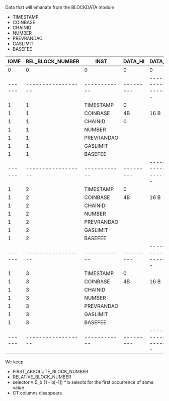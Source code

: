 Data that will emanate from the BLOCKDATA module
- TIMESTAMP
- COINBASE
- CHAINID
- NUMBER
- PREVRANDAO
- GASLIMIT
- BASEFEE


| IOMF | REL_BLOCK_NUMBER | INST       | DATA_HI | DATA_LO           |
|------|------------------|------------|---------|-------------------|
| 0    | 0                | 0          | 0       | 0                 |
|------|------------------|------------|---------|-------------------|
| 1    | 1                | TIMESTAMP  | 0       | <unix time stamp> |
| 1    | 1                | COINBASE   | 4B      | 16 B              |
| 1    | 1                | CHAINID    | 0       | <chain id>        |
| 1    | 1                | NUMBER     |         |                   |
| 1    | 1                | PREVRANDAO |         |                   |
| 1    | 1                | GASLIMIT   |         |                   |
| 1    | 1                | BASEFEE    |         |                   |
|------|------------------|------------|---------|-------------------|
| 1    | 2                | TIMESTAMP  | 0       | <unix time stamp> |
| 1    | 2                | COINBASE   | 4B      | 16 B              |
| 1    | 2                | CHAINID    |         |                   |
| 1    | 2                | NUMBER     |         |                   |
| 1    | 2                | PREVRANDAO |         |                   |
| 1    | 2                | GASLIMIT   |         |                   |
| 1    | 2                | BASEFEE    |         |                   |
|------|------------------|------------|---------|-------------------|
| 1    | 3                | TIMESTAMP  | 0       | <unix time stamp> |
| 1    | 3                | COINBASE   | 4B      | 16 B              |
| 1    | 3                | CHAINID    |         |                   |
| 1    | 3                | NUMBER     |         |                   |
| 1    | 3                | PREVRANDAO |         |                   |
| 1    | 3                | GASLIMIT   |         |                   |
| 1    | 3                | BASEFEE    |         |                   |
|------|------------------|------------|---------|-------------------|


We keep
- FIRST_ABSOLUTE_BLOCK_NUMBER
- RELATIVE_BLOCK_NUMBER
- selector ≡ Σ_b (1 - b[-1]) * b selects for the first occurrence of some value
- CT columns disappears
